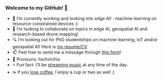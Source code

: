 ### Welcome to my GitHub! 👋

- 🔭 I’m currently working and looking into edge AI! : machine learning on resource-constrained devices :)
- 👯 I’m looking to collaborate on topics in edge AI, geospatial AI and research-based drone mapping!
- 🔍 I’m looking out for PhD studentships on machine learning, IoT and/or geospatial AI! Here is [my resume/CV](https://allanvikiru.github.io/assets/docs/CV.pdf)
- 📫 Feel free to send me a message through [this form](https://allanvikiru.github.io/#contact)!
- 🤠 Pronouns: he/him/his
- ⚡ Fun fact: I'll be [streaming music](https://open.spotify.com/user/3uqvn7fs3j4xkq842siiu9zuy) at any time of the day.
- ☕ If you [love coffee](https://buymeacoffee.com/allanvikiru), I enjoy a cup or two as well :)
